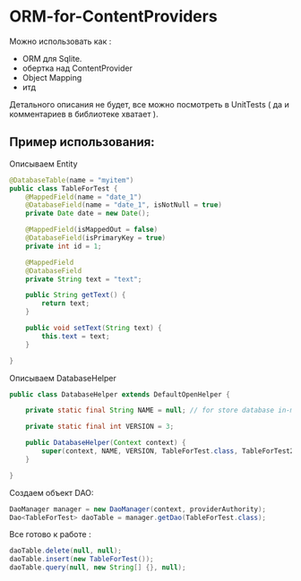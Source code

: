 # ORM-for-ContentProviders

Можно использовать как :
 - ORM для Sqlite.
 - обертка над ContentProvider
 - Object Mapping
 - итд
 
 
 Детального описания не будет, все можно посмотреть в UnitTests ( да и комментариев в библиотеке хватает ).
 
## Пример использования:
Описываем Entity 
```java
@DatabaseTable(name = "myitem")
public class TableForTest {
    @MappedField(name = "date_1")
    @DatabaseField(name = "date_1", isNotNull = true)
    private Date date = new Date();

    @MappedField(isMappedOut = false)
    @DatabaseField(isPrimaryKey = true)
    private int id = 1;

    @MappedField
    @DatabaseField
    private String text = "text";

    public String getText() {
        return text;
    }

    public void setText(String text) {
        this.text = text;
    }

}
```


 Описываем DatabaseHelper 
```java
public class DatabaseHelper extends DefaultOpenHelper {

    private static final String NAME = null; // for store database in-memory.

    private static final int VERSION = 3;

    public DatabaseHelper(Context context) {
        super(context, NAME, VERSION, TableForTest.class, TableForTest2.class);
    }

}
```

 Создаем объект DAO:

```java
DaoManager manager = new DaoManager(context, providerAuthority);
Dao<TableForTest> daoTable = manager.getDao(TableForTest.class);
```

Все готово к работе :
```java
daoTable.delete(null, null);
daoTable.insert(new TableForTest());
daoTable.query(null, new String[] {}, null);
```
        
